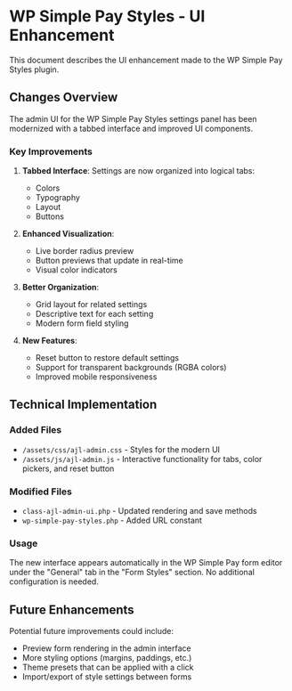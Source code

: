 # WP Simple Pay Styles - UI Enhancement

This document describes the UI enhancement made to the WP Simple Pay Styles plugin.

## Changes Overview

The admin UI for the WP Simple Pay Styles settings panel has been modernized with a tabbed interface and improved UI components.

### Key Improvements

1. **Tabbed Interface**: Settings are now organized into logical tabs:
   - Colors
   - Typography
   - Layout
   - Buttons

2. **Enhanced Visualization**:
   - Live border radius preview
   - Button previews that update in real-time
   - Visual color indicators

3. **Better Organization**:
   - Grid layout for related settings
   - Descriptive text for each setting
   - Modern form field styling

4. **New Features**:
   - Reset button to restore default settings
   - Support for transparent backgrounds (RGBA colors)
   - Improved mobile responsiveness

## Technical Implementation

### Added Files
- `/assets/css/ajl-admin.css` - Styles for the modern UI
- `/assets/js/ajl-admin.js` - Interactive functionality for tabs, color pickers, and reset button

### Modified Files
- `class-ajl-admin-ui.php` - Updated rendering and save methods
- `wp-simple-pay-styles.php` - Added URL constant

### Usage

The new interface appears automatically in the WP Simple Pay form editor under the "General" tab in the "Form Styles" section. No additional configuration is needed.

## Future Enhancements

Potential future improvements could include:

- Preview form rendering in the admin interface
- More styling options (margins, paddings, etc.)
- Theme presets that can be applied with a click
- Import/export of style settings between forms 